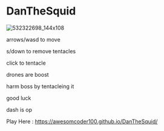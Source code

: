 # DanTheSquid
![532322698_144x108](https://user-images.githubusercontent.com/83615911/122480582-1c808f80-cf9b-11eb-8b8e-f640cdfac633.png)

arrows/wasd to move

s/down to remove tentacles

click to tentacle

drones are boost

harm boss by tentacleing it

good luck

dash is op


Play Here : https://awesomcoder100.github.io/DanTheSquid/
